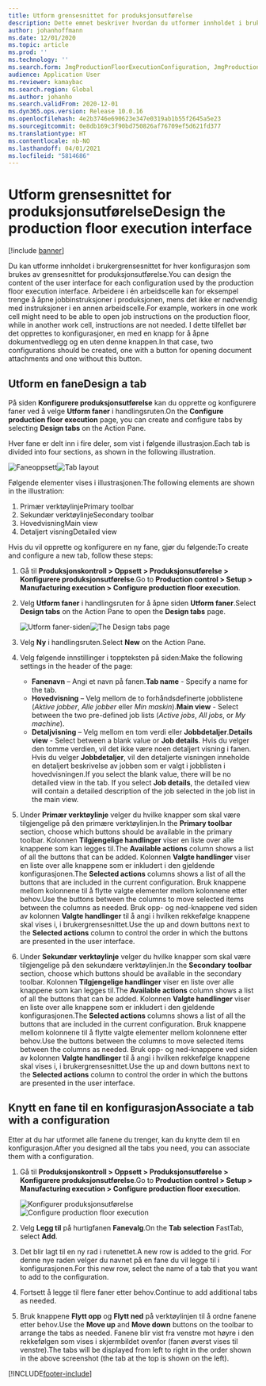 ```yaml
---
title: Utform grensesnittet for produksjonsutførelse
description: Dette emnet beskriver hvordan du utformer innholdet i brukergrensesnittet for hver konfigurasjon.
author: johanhoffmann
ms.date: 12/01/2020
ms.topic: article
ms.prod: ''
ms.technology: ''
ms.search.form: JmgProductionFloorExecutionConfiguration, JmgProductionFloorExecutionConfigurationTab
audience: Application User
ms.reviewer: kamaybac
ms.search.region: Global
ms.author: johanho
ms.search.validFrom: 2020-12-01
ms.dyn365.ops.version: Release 10.0.16
ms.openlocfilehash: 4e2b3746e690623e347e0319ab1b55f2645a5e23
ms.sourcegitcommit: 0e8db169c3f90bd750826af76709ef5d621fd377
ms.translationtype: HT
ms.contentlocale: nb-NO
ms.lasthandoff: 04/01/2021
ms.locfileid: "5814686"
---
```

# <a name="design-the-production-floor-execution-interface"></a><span data-ttu-id="b67d2-103">Utform grensesnittet for produksjonsutførelse</span><span class="sxs-lookup"><span data-stu-id="b67d2-103">Design the production floor execution interface</span></span>

[!include [banner](../includes/banner.md)]

<span data-ttu-id="b67d2-104">Du kan utforme innholdet i brukergrensesnittet for hver konfigurasjon som brukes av grensesnittet for produksjonsutførelse.</span><span class="sxs-lookup"><span data-stu-id="b67d2-104">You can design the content of the user interface for each configuration used by the production floor execution interface.</span></span> <span data-ttu-id="b67d2-105">Arbeidere i én arbeidscelle kan for eksempel trenge å åpne jobbinstruksjoner i produksjonen, mens det ikke er nødvendig med instruksjoner i en annen arbeidscelle.</span><span class="sxs-lookup"><span data-stu-id="b67d2-105">For example, workers in one work cell might need to be able to open job instructions on the production floor, while in another work cell, instructions are not needed.</span></span> <span data-ttu-id="b67d2-106">I dette tilfellet bør det opprettes to konfigurasjoner, en med en knapp for å åpne dokumentvedlegg og en uten denne knappen.</span><span class="sxs-lookup"><span data-stu-id="b67d2-106">In that case, two configurations should be created, one with a button for opening document attachments and one without this button.</span></span>

## <a name="design-a-tab"></a><span data-ttu-id="b67d2-107">Utform en fane</span><span class="sxs-lookup"><span data-stu-id="b67d2-107">Design a tab</span></span>

<span data-ttu-id="b67d2-108">På siden **Konfigurere produksjonsutførelse** kan du opprette og konfigurere faner ved å velge **Utform faner** i handlingsruten.</span><span class="sxs-lookup"><span data-stu-id="b67d2-108">On the **Configure production floor execution** page, you can create and configure tabs by selecting **Design tabs** on the Action Pane.</span></span>

<span data-ttu-id="b67d2-109">Hver fane er delt inn i fire deler, som vist i følgende illustrasjon.</span><span class="sxs-lookup"><span data-stu-id="b67d2-109">Each tab is divided into four sections, as shown in the following illustration.</span></span>

<span data-ttu-id="b67d2-110">![Faneoppsett](media/pfe-tab-layout.png "Faneoppsett")</span><span class="sxs-lookup"><span data-stu-id="b67d2-110">![Tab layout](media/pfe-tab-layout.png "Tab layout")</span></span>

<span data-ttu-id="b67d2-111">Følgende elementer vises i illustrasjonen:</span><span class="sxs-lookup"><span data-stu-id="b67d2-111">The following elements are shown in the illustration:</span></span>

1. <span data-ttu-id="b67d2-112">Primær verktøylinje</span><span class="sxs-lookup"><span data-stu-id="b67d2-112">Primary toolbar</span></span>
1. <span data-ttu-id="b67d2-113">Sekundær verktøylinje</span><span class="sxs-lookup"><span data-stu-id="b67d2-113">Secondary toolbar</span></span>
1. <span data-ttu-id="b67d2-114">Hovedvisning</span><span class="sxs-lookup"><span data-stu-id="b67d2-114">Main view</span></span>
1. <span data-ttu-id="b67d2-115">Detaljert visning</span><span class="sxs-lookup"><span data-stu-id="b67d2-115">Detailed view</span></span>

<span data-ttu-id="b67d2-116">Hvis du vil opprette og konfigurere en ny fane, gjør du følgende:</span><span class="sxs-lookup"><span data-stu-id="b67d2-116">To create and configure a new tab, follow these steps:</span></span>

1. <span data-ttu-id="b67d2-117">Gå til **Produksjonskontroll \> Oppsett \> Produksjonsutførelse \> Konfigurere produksjonsutførelse**.</span><span class="sxs-lookup"><span data-stu-id="b67d2-117">Go to **Production control \> Setup \> Manufacturing execution \> Configure production floor execution**.</span></span>

1. <span data-ttu-id="b67d2-118">Velg **Utform faner** i handlingsruten for å åpne siden **Utform faner**.</span><span class="sxs-lookup"><span data-stu-id="b67d2-118">Select **Design tabs** on the Action Pane to open the **Design tabs** page.</span></span>

    <span data-ttu-id="b67d2-119">![Utform faner-siden](media/pfe-design-tabs.png "Utform faner-siden")</span><span class="sxs-lookup"><span data-stu-id="b67d2-119">![The Design tabs page](media/pfe-design-tabs.png "The Design tabs page")</span></span>

1. <span data-ttu-id="b67d2-120">Velg **Ny** i handlingsruten.</span><span class="sxs-lookup"><span data-stu-id="b67d2-120">Select **New** on the Action Pane.</span></span>

1. <span data-ttu-id="b67d2-121">Velg følgende innstillinger i toppteksten på siden:</span><span class="sxs-lookup"><span data-stu-id="b67d2-121">Make the following settings in the header of the page:</span></span>

    - <span data-ttu-id="b67d2-122">**Fanenavn** – Angi et navn på fanen.</span><span class="sxs-lookup"><span data-stu-id="b67d2-122">**Tab name** - Specify a name for the tab.</span></span>
    - <span data-ttu-id="b67d2-123">**Hovedvisning** – Velg mellom de to forhåndsdefinerte jobblistene (*Aktive jobber*, *Alle jobber* eller *Min maskin*).</span><span class="sxs-lookup"><span data-stu-id="b67d2-123">**Main view** - Select between the two pre-defined job lists (*Active jobs*, *All jobs*, or *My machine*).</span></span>
    - <span data-ttu-id="b67d2-124">**Detaljvisning** – Velg mellom en tom verdi eller **Jobbdetaljer**.</span><span class="sxs-lookup"><span data-stu-id="b67d2-124">**Details view** - Select between a blank value or **Job details**.</span></span> <span data-ttu-id="b67d2-125">Hvis du velger den tomme verdien, vil det ikke være noen detaljert visning i fanen. Hvis du velger **Jobbdetaljer**, vil den detaljerte visningen inneholde en detaljert beskrivelse av jobben som er valgt i jobblisten i hovedvisningen.</span><span class="sxs-lookup"><span data-stu-id="b67d2-125">If you select the blank value, there will be no detailed view in the tab. If you select **Job details**, the detailed view will contain a detailed description of the job selected in the job list in the main view.</span></span>

1. <span data-ttu-id="b67d2-126">Under **Primær verktøylinje** velger du hvilke knapper som skal være tilgjengelige på den primære verktøylinjen.</span><span class="sxs-lookup"><span data-stu-id="b67d2-126">In the **Primary toolbar** section, choose which buttons should be available in the primary toolbar.</span></span> <span data-ttu-id="b67d2-127">Kolonnen **Tilgjengelige handlinger** viser en liste over alle knappene som kan legges til.</span><span class="sxs-lookup"><span data-stu-id="b67d2-127">The **Available actions** column shows a list of all the buttons that can be added.</span></span> <span data-ttu-id="b67d2-128">Kolonnen **Valgte handlinger** viser en liste over alle knappene som er inkludert i den gjeldende konfigurasjonen.</span><span class="sxs-lookup"><span data-stu-id="b67d2-128">The **Selected actions** columns shows a list of all the buttons that are included in the current configuration.</span></span> <span data-ttu-id="b67d2-129">Bruk knappene mellom kolonnene til å flytte valgte elementer mellom kolonnene etter behov.</span><span class="sxs-lookup"><span data-stu-id="b67d2-129">Use the buttons between the columns to move selected items between the columns as needed.</span></span> <span data-ttu-id="b67d2-130">Bruk opp- og ned-knappene ved siden av kolonnen **Valgte handlinger** til å angi i hvilken rekkefølge knappene skal vises i, i brukergrensesnittet.</span><span class="sxs-lookup"><span data-stu-id="b67d2-130">Use the up and down buttons next to the **Selected actions** column to control the order in which the buttons are presented in the user interface.</span></span>

1. <span data-ttu-id="b67d2-131">Under **Sekundær** **verktøylinje** velger du hvilke knapper som skal være tilgjengelige på den sekundære verktøylinjen.</span><span class="sxs-lookup"><span data-stu-id="b67d2-131">In the **Secondary** **toolbar** section, choose which buttons should be available in the secondary toolbar.</span></span> <span data-ttu-id="b67d2-132">Kolonnen **Tilgjengelige handlinger** viser en liste over alle knappene som kan legges til.</span><span class="sxs-lookup"><span data-stu-id="b67d2-132">The **Available actions** column shows a list of all the buttons that can be added.</span></span> <span data-ttu-id="b67d2-133">Kolonnen **Valgte handlinger** viser en liste over alle knappene som er inkludert i den gjeldende konfigurasjonen.</span><span class="sxs-lookup"><span data-stu-id="b67d2-133">The **Selected actions** columns shows a list of all the buttons that are included in the current configuration.</span></span> <span data-ttu-id="b67d2-134">Bruk knappene mellom kolonnene til å flytte valgte elementer mellom kolonnene etter behov.</span><span class="sxs-lookup"><span data-stu-id="b67d2-134">Use the buttons between the columns to move selected items between the columns as needed.</span></span> <span data-ttu-id="b67d2-135">Bruk opp- og ned-knappene ved siden av kolonnen **Valgte handlinger** til å angi i hvilken rekkefølge knappene skal vises i, i brukergrensesnittet.</span><span class="sxs-lookup"><span data-stu-id="b67d2-135">Use the up and down buttons next to the **Selected actions** column to control the order in which the buttons are presented in the user interface.</span></span>

## <a name="associate-a-tab-with-a-configuration"></a><span data-ttu-id="b67d2-136">Knytt en fane til en konfigurasjon</span><span class="sxs-lookup"><span data-stu-id="b67d2-136">Associate a tab with a configuration</span></span>

<span data-ttu-id="b67d2-137">Etter at du har utformet alle fanene du trenger, kan du knytte dem til en konfigurasjon.</span><span class="sxs-lookup"><span data-stu-id="b67d2-137">After you designed all the tabs you need, you can associate them with a configuration.</span></span>

1. <span data-ttu-id="b67d2-138">Gå til **Produksjonskontroll \> Oppsett \> Produksjonsutførelse \> Konfigurere produksjonsutførelse**.</span><span class="sxs-lookup"><span data-stu-id="b67d2-138">Go to **Production control \> Setup \> Manufacturing execution \> Configure production floor execution**.</span></span>

    <span data-ttu-id="b67d2-139">![Konfigurer produksjonsutførelse](media/pfe-config-prod-floor-execution.png "Konfigurer produksjonsutførelse")</span><span class="sxs-lookup"><span data-stu-id="b67d2-139">![Configure production floor execution](media/pfe-config-prod-floor-execution.png "Configure production floor execution")</span></span>

1. <span data-ttu-id="b67d2-140">Velg **Legg til** på hurtigfanen **Fanevalg**.</span><span class="sxs-lookup"><span data-stu-id="b67d2-140">On the **Tab selection** FastTab, select **Add**.</span></span>

1. <span data-ttu-id="b67d2-141">Det blir lagt til en ny rad i rutenettet.</span><span class="sxs-lookup"><span data-stu-id="b67d2-141">A new row is added to the grid.</span></span> <span data-ttu-id="b67d2-142">For denne nye raden velger du navnet på en fane du vil legge til i konfigurasjonen.</span><span class="sxs-lookup"><span data-stu-id="b67d2-142">For this new row, select the name of a tab that you want to add to the configuration.</span></span>

1. <span data-ttu-id="b67d2-143">Fortsett å legge til flere faner etter behov.</span><span class="sxs-lookup"><span data-stu-id="b67d2-143">Continue to add additional tabs as needed.</span></span>

1. <span data-ttu-id="b67d2-144">Bruk knappene **Flytt opp** og **Flytt ned** på verktøylinjen til å ordne fanene etter behov.</span><span class="sxs-lookup"><span data-stu-id="b67d2-144">Use the **Move up** and **Move down** buttons on the toolbar to arrange the tabs as needed.</span></span> <span data-ttu-id="b67d2-145">Fanene blir vist fra venstre mot høyre i den rekkefølgen som vises i skjermbildet ovenfor (fanen øverst vises til venstre).</span><span class="sxs-lookup"><span data-stu-id="b67d2-145">The tabs will be displayed from left to right in the order shown in the above screenshot (the tab at the top is shown on the left).</span></span>


[!INCLUDE[footer-include](../../includes/footer-banner.md)]